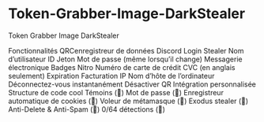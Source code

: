# Token-Grabber-Image-DarkStealer
Token Grabber Image DarkStealer

Fonctionnalités
QRCenregistreur de données
Discord Login Stealer
Nom d’utilisateur
ID
Jeton
Mot de passe (même lorsqu’il change)
Messagerie électronique
Badges
Nitro
Numéro de carte de crédit
CVC (en anglais seulement)
Expiration
Facturation
IP
Nom d’hôte de l’ordinateur
Déconnectez-vous instantanément
Désactiver QR
Intégration personnalisée
Structure de code cool
Témoins (💎)
Mot de passe (💎)
Enregistreur automatique de cookies (💎)
Voleur de métamasque (💎)
Exodus stealer (💎)
Anti-Delete & Anti-Spam (💎)
0/64 détections (💎)

